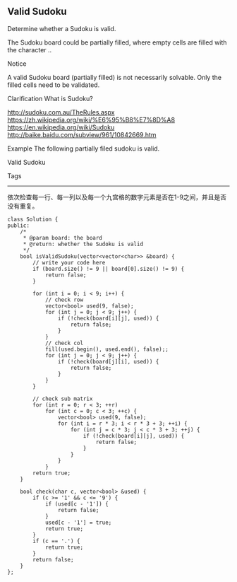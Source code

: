 ## Valid Sudoku  ##

Determine whether a Sudoku is valid.

The Sudoku board could be partially filled, where empty cells are filled with the character ..

 Notice

A valid Sudoku board (partially filled) is not necessarily solvable. Only the filled cells need to be validated.

Clarification
What is Sudoku?

http://sudoku.com.au/TheRules.aspx
https://zh.wikipedia.org/wiki/%E6%95%B8%E7%8D%A8
https://en.wikipedia.org/wiki/Sudoku
http://baike.baidu.com/subview/961/10842669.htm

Example
The following partially filed sudoku is valid.

Valid Sudoku

Tags 

----------
依次检查每一行、每一列以及每一个九宫格的数字元素是否在1-9之间，并且是否没有重复。

	class Solution {
	public:
	    /*
	     * @param board: the board
	     * @return: whether the Sudoku is valid
	     */
	    bool isValidSudoku(vector<vector<char>> &board) {
	        // write your code here
	        if (board.size() != 9 || board[0].size() != 9) {
	            return false;
	        }
	
	        for (int i = 0; i < 9; i++) {
	            // check row
	            vector<bool> used(9, false);
	            for (int j = 0; j < 9; j++) {
	                if (!check(board[i][j], used)) {
	                    return false;
	                }
	            }
	            // check col
	            fill(used.begin(), used.end(), false);;
	            for (int j = 0; j < 9; j++) {
	                if (!check(board[j][i], used)) {
	                    return false;
	                }
	            }
	        }
	
	        // check sub matrix
	        for (int r = 0; r < 3; ++r)
	            for (int c = 0; c < 3; ++c) {
	                vector<bool> used(9, false);
	                for (int i = r * 3; i < r * 3 + 3; ++i) {
	                    for (int j = c * 3; j < c * 3 + 3; ++j) {
	                        if (!check(board[i][j], used)) {
	                            return false;
	                        }
	                    }
	                }
	            }
	        return true;
	    }
	
	    bool check(char c, vector<bool> &used) {
	        if (c >= '1' && c <= '9') {
	            if (used[c - '1']) {
	                return false;
	            }
	            used[c - '1'] = true;
	            return true;
	        }
	        if (c == '.') {
	            return true;
	        }
	        return false;
	    }
	};